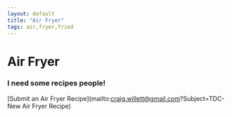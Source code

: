 ```yaml
---
layout: default
title: "Air Fryer"
tags: air,fryer,fried
---
```

# Air Fryer

### I need some recipes people!
[Submit an Air Fryer Recipe](mailto:craig.willett@gmail.com?Subject=TDC-New Air Fryer Recipe)
